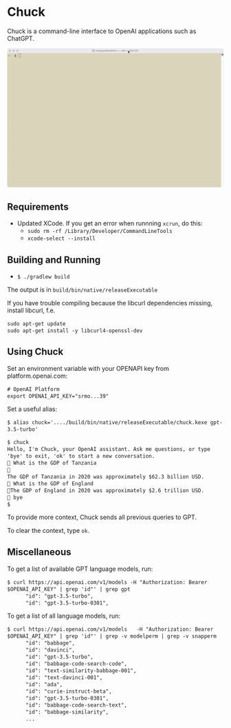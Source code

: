 # Chuck

Chuck is a command-line interface to OpenAI applications such as ChatGPT.

![Chuck in action](https://raw.githubusercontent.com/saldoukhov/media/main/chuck/chuck_demo.gif)

## Requirements
+ Updated XCode.  If you get an error when runnning `xcrun`, do this:
   + `sudo rm -rf /Library/Developer/CommandLineTools`
   + `xcode-select --install`

## Building and Running
+ `$ ./gradlew build`

The output is in `build/bin/native/releaseExecutable`

If you have trouble compiling because the libcurl dependencies missing, install libcurl, f.e.
```shell
sudo apt-get update
sudo apt-get install -y libcurl4-openssl-dev
```

## Using Chuck
Set an environment variable with your OPENAPI key from platform.openai.com:
```shell
# OpenAI Platform                                                                                                                                                                            
export OPENAI_API_KEY="srmo...39"                                                                                                                  
```
Set a useful alias:
```shell
$ alias chuck='..../build/bin/native/releaseExecutable/chuck.kexe gpt-3.5-turbo'
```

```shell
$ chuck
Hello, I'm Chuck, your OpenAI assistant. Ask me questions, or type 'bye' to exit, 'ok' to start a new conversation.
🤖 What is the GDP of Tanzania
💬
The GDP of Tanzania in 2020 was approximately $62.3 billion USD.
🤖 What is the GDP of England
💬The GDP of England in 2020 was approximately $2.6 trillion USD.
🤖 bye
$
```

To provide more context, Chuck sends all previous queries to GPT.

To clear the context, type `ok`.

## Miscellaneous
To get a list of available GPT language models, run:
```shell
$ curl https://api.openai.com/v1/models -H "Authorization: Bearer $OPENAI_API_KEY" | grep 'id"' | grep gpt
      "id": "gpt-3.5-turbo",
      "id": "gpt-3.5-turbo-0301",
```
To get a list of all language models, run:
```shell
$ curl https://api.openai.com/v1/models   -H "Authorization: Bearer $OPENAI_API_KEY" | grep 'id"' | grep -v modelperm | grep -v snapperm
      "id": "babbage",
      "id": "davinci",
      "id": "gpt-3.5-turbo",
      "id": "babbage-code-search-code",
      "id": "text-similarity-babbage-001",
      "id": "text-davinci-001",
      "id": "ada",
      "id": "curie-instruct-beta",
      "id": "gpt-3.5-turbo-0301",
      "id": "babbage-code-search-text",
      "id": "babbage-similarity",
      ...
```
